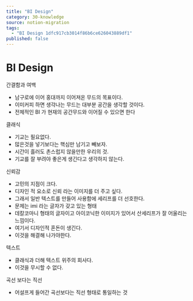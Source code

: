 ```yaml
---
title: "BI Design"
category: 30-knowledge
source: notion-migration
tags:
  - "BI Design 1dfc917cb3014f86b6ce626043889df1"
published: false
---
```


# BI Design

간결함과 여백

* 남구로에 이어 홍대까지 이어져온 무드의 목표이다.
* 이미커피 하면 생각나는 무드는 대부분 공간을 생각할 것이다.
* 전체적인 BI 가 현재의 공간무드와 이어질 수 있으면 한다

클래식

* 기교는 필요없다.
* 많은것을 넣기보다는 핵심만 남기고 빼보자.
* 시간이 흘러도 촌스럽지 않을만한 우리의 것.
* 기교를 잘 부려야 좋은게 생긴다고 생각하지 않는다.

신뢰감

* 고민의 지점이 크다.
* 디자인 적 요소로 신뢰 라는 이미지를 더 주고 싶다.
* 그래서 일반 텍스트를 만들어 사용함에 세리프를 더 선호한다.
* 문제는 imi 라는 글자가 갖고 있는 형태
* 데칼코마니 형태의 글자이고 아이코닉한 이미지가 있어서 산세리프가 잘 어울리는 느낌이다.
* 여기서 디자인적 혼돈이 생긴다.
* 이것을 해결해 나가야한다.

텍스트

* 클래식과 더해 텍스트 위주의 회사다.
* 이것을 무시할 수 없다.

곡선 보다는 직선

* 어설프게 들어간 곡선보다는 직선 형태로 통일하는 것
